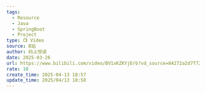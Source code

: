 ```yaml
---
tags:
  - Resource
  - Java
  - SpringBoot
  - Project
type: 📺 Video
source: B站
author: 码上悦读
date: 2025-03-26
url: https://www.bilibili.com/video/BV1xKZKYjErb?vd_source=84272a2d7f72158b38778819be5bc6ad
rate: 10
create_time: 2025-04-13 18:57
update_time: 2025/04/13 18:58
---
```

